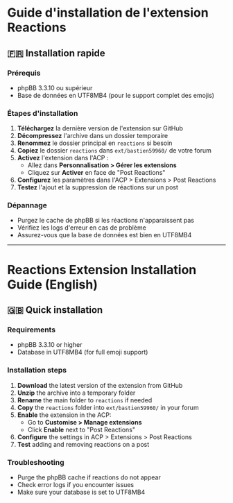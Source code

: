 # Guide d'installation de l'extension Reactions

## 🇫🇷 Installation rapide

### Prérequis
- phpBB 3.3.10 ou supérieur
- Base de données en UTF8MB4 (pour le support complet des emojis)

### Étapes d'installation
1. **Téléchargez** la dernière version de l'extension sur GitHub
2. **Décompressez** l'archive dans un dossier temporaire
3. **Renommez** le dossier principal en `reactions` si besoin
4. **Copiez** le dossier `reactions` dans `ext/bastien59960/` de votre forum
5. **Activez** l'extension dans l'ACP :
   - Allez dans **Personnalisation > Gérer les extensions**
   - Cliquez sur **Activer** en face de "Post Reactions"
6. **Configurez** les paramètres dans l'ACP > Extensions > Post Reactions
7. **Testez** l'ajout et la suppression de réactions sur un post

### Dépannage
- Purgez le cache de phpBB si les réactions n'apparaissent pas
- Vérifiez les logs d'erreur en cas de problème
- Assurez-vous que la base de données est bien en UTF8MB4

---

# Reactions Extension Installation Guide (English)

## 🇬🇧 Quick installation

### Requirements
- phpBB 3.3.10 or higher
- Database in UTF8MB4 (for full emoji support)

### Installation steps
1. **Download** the latest version of the extension from GitHub
2. **Unzip** the archive into a temporary folder
3. **Rename** the main folder to `reactions` if needed
4. **Copy** the `reactions` folder into `ext/bastien59960/` in your forum
5. **Enable** the extension in the ACP:
   - Go to **Customise > Manage extensions**
   - Click **Enable** next to "Post Reactions"
6. **Configure** the settings in ACP > Extensions > Post Reactions
7. **Test** adding and removing reactions on a post

### Troubleshooting
- Purge the phpBB cache if reactions do not appear
- Check error logs if you encounter issues
- Make sure your database is set to UTF8MB4
